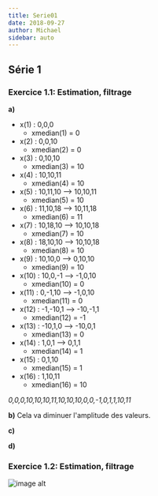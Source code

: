 ```yaml
---
title: Serie01
date: 2018-09-27
author: Michael
sidebar: auto
---
```

## Série 1

### Exercice 1.1: Estimation, filtrage

**a)**
* x(1) : 0,0,0
    * xmedian(1) = 0
* x(2) : 0,0,10
    * xmedian(2) = 0
* x(3) : 0,10,10
    * xmedian(3) = 10
* x(4) : 10,10,11
    * xmedian(4) = 10
* x(5) : 10,11,10 --> 10,10,11
    * xmedian(5) = 10
* x(6) : 11,10,18 --> 10,11,18
    * xmedian(6) = 11
* x(7) : 10,18,10 --> 10,10,18
    * xmedian(7) = 10
* x(8) : 18,10,10 --> 10,10,18
    * xmedian(8) = 10
* x(9) : 10,10,0 --> 0,10,10
    * xmedian(9) = 10
* x(10) : 10,0,-1 --> -1,0,10
    * xmedian(10) = 0
* x(11) : 0,-1,10 --> -1,0,10
    * xmedian(11) = 0
* x(12) : -1,-10,1 --> -10,-1,1
    * xmedian(12) = -1
* x(13) : -10,1,0 --> -10,0,1
    * xmedian(13) = 0
* x(14) : 1,0,1 --> 0,1,1
    * xmedian(14) = 1
* x(15) : 0,1,10
    * xmedian(15) = 1
* x(16) : 1,10,11
    * xmedian(16) = 10

*0,0,0,10,10,10,11,10,10,10,0,0,-1,0,1,1,10,11*

**b)**
Cela va diminuer l'amplitude des valeurs.

**c)**


**d)**

### Exercice 1.2: Estimation, filtrage

![image alt](https://i.imgur.com/D82CMOm.png)
